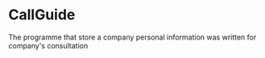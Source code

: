 # CallGuide
The programme that store a company personal information was written for company's consultation
